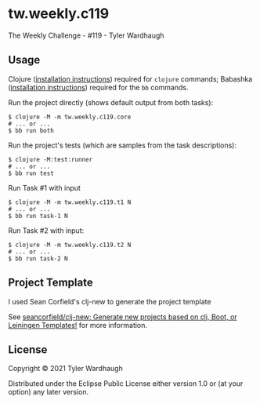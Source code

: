 # tw.weekly.c119


The Weekly Challenge - #119 - Tyler Wardhaugh

## Usage

Clojure ([installation instructions](https://clojure.org/guides/getting_started#_clojure_installer_and_cli_tools)) required for `clojure` commands; Babashka ([installation instructions](https://github.com/babashka/babashka#quickstart)) required for the `bb` commands.

Run the project directly (shows default output from both tasks):

    $ clojure -M -m tw.weekly.c119.core
    # ... or ...
    $ bb run both

Run the project's tests (which are samples from the task descriptions):

    $ clojure -M:test:runner
    # ... or ...
    $ bb run test

Run Task #1 with input

    $ clojure -M -m tw.weekly.c119.t1 N
    # ... or ...
    $ bb run task-1 N

Run Task #2 with input:

    $ clojure -M -m tw.weekly.c119.t2 N
    # ... or ...
    $ bb run task-2 N

## Project Template

I used Sean Corfield's clj-new to generate the project template

See [seancorfield/clj-new: Generate new projects based on clj, Boot, or Leiningen Templates!](https://github.com/seancorfield/clj-new) for more information.

## License

Copyright © 2021 Tyler Wardhaugh

Distributed under the Eclipse Public License either version 1.0 or (at
your option) any later version.
